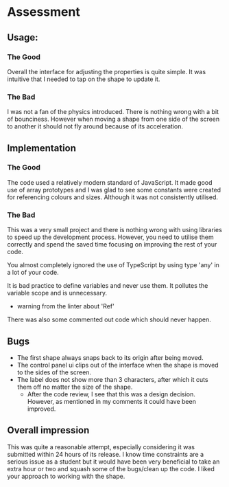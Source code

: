 # Assessment

## Usage:

### The Good

Overall the interface for adjusting the properties is quite simple. It was intuitive that I needed to tap on the shape to update it.

### The Bad

I was not a fan of the physics introduced. There is nothing wrong with a bit of bounciness.
However when moving a shape from one side of the screen to another it should not fly around because of its acceleration.

## Implementation

### The Good

The code used a relatively modern standard of JavaScript. It made good use of array prototypes and I was glad to see some constants were created for referencing colours and sizes. Although it was not consistently utilised.

### The Bad

This was a very small project and there is nothing wrong with using libraries to speed up the development process. However, you need to utilise them correctly and spend the saved time focusing on improving the rest of your code.

You almost completely ignored the use of TypeScript by using type 'any' in a lot of your code.

It is bad practice to define variables and never use them. It pollutes the variable scope and is unnecessary.

- warning from the linter about 'Ref'

There was also some commented out code which should never happen.

## Bugs

- The first shape always snaps back to its origin after being moved.
- The control panel ui clips out of the interface when the shape is moved to the sides of the screen.
- The label does not show more than 3 characters, after which it cuts them off no matter the size of the shape.
  - After the code review, I see that this was a design decision. However, as mentioned in my comments it could have been improved.

## Overall impression

This was quite a reasonable attempt, especially considering it was submitted within 24 hours of its release. I know time constraints are a serious issue as a student but it would have been very beneficial to take an extra hour or two and squash some of the bugs/clean up the code. I liked your approach to working with the shape.
